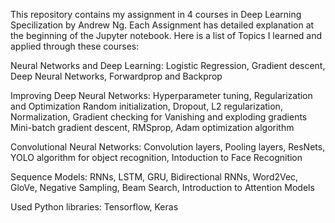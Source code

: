 This repository contains my assignment in 4 courses in Deep Learning Specilization by Andrew Ng.
Each Assignment has detailed explanation at the beginning of the Jupyter notebook.
Here is a list of Topics I learned and applied through these courses:

Neural Networks and Deep Learning:
Logistic Regression, Gradient descent, Deep Neural Networks, Forwardprop and Backprop

Improving Deep Neural Networks: Hyperparameter tuning, Regularization and Optimization
Random initialization, Dropout, L2 regularization, Normalization, Gradient checking for Vanishing and exploding gradients
Mini-batch gradient descent, RMSprop, Adam optimization algorithm

Convolutional Neural Networks:
Convolution layers, Pooling layers, ResNets, YOLO algorithm for object recognition, Intoduction to Face Recognition

Sequence Models:
RNNs, LSTM, GRU, Bidirectional RNNs, Word2Vec, GloVe, Negative Sampling, Beam Search, Introduction to Attention Models

Used Python libraries: Tensorflow, Keras
